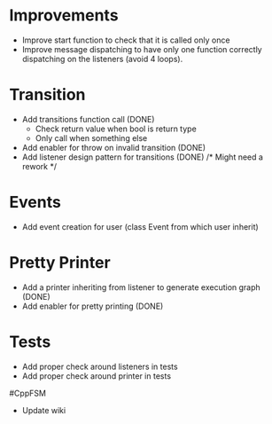 # Improvements
* Improve start function to check that it is called only once
* Improve message dispatching to have only one function correctly
  dispatching on the listeners (avoid 4 loops).

# Transition
* Add transitions function call (DONE)
    - Check return value when bool is return type
    - Only call when something else
* Add enabler for throw on invalid transition (DONE)
* Add listener design pattern for transitions (DONE) /* Might need a rework */

# Events
* Add event creation for user (class Event from which user inherit)

# Pretty Printer
* Add a printer inheriting from listener to generate execution graph (DONE)
* Add enabler for pretty printing (DONE)

# Tests
* Add proper check around listeners in tests
* Add proper check around printer in tests

#CppFSM
* Update wiki
